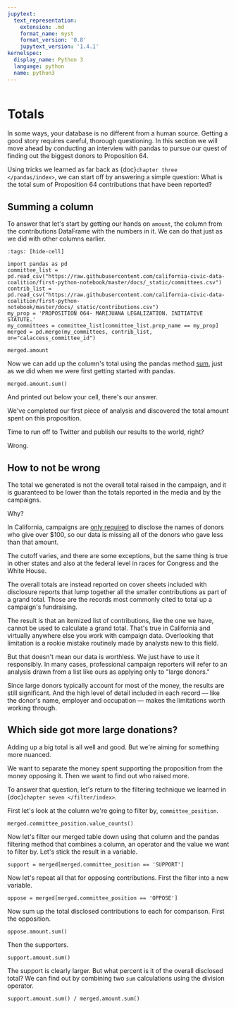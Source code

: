 ```yaml
---
jupytext:
  text_representation:
    extension: .md
    format_name: myst
    format_version: '0.8'
    jupytext_version: '1.4.1'
kernelspec:
  display_name: Python 3
  language: python
  name: python3
---
```


```{include} _templates/nav.html
```

# Totals

In some ways, your database is no different from a human source. Getting a good story requires careful, thorough questioning. In this section we will move ahead by conducting an interview with pandas to pursue our quest of finding out the biggest donors to Proposition 64.

Using tricks we learned as far back as {doc}`chapter three </pandas/index>`, we can start off by answering a simple question: What is the total sum of Proposition 64 contributions that have been reported?

## Summing a column

To answer that let's start by getting our hands on `amount`, the column from the contributions DataFrame with the numbers in it. We can do that just as we did with other columns earlier.

```{code-cell}
:tags: [hide-cell]

import pandas as pd
committee_list = pd.read_csv("https://raw.githubusercontent.com/california-civic-data-coalition/first-python-notebook/master/docs/_static/committees.csv")
contrib_list = pd.read_csv("https://raw.githubusercontent.com/california-civic-data-coalition/first-python-notebook/master/docs/_static/contributions.csv")
my_prop = 'PROPOSITION 064- MARIJUANA LEGALIZATION. INITIATIVE STATUTE.'
my_committees = committee_list[committee_list.prop_name == my_prop]
merged = pd.merge(my_committees, contrib_list, on="calaccess_committee_id")
```

```{code-cell}
merged.amount
```

Now we can add up the column's total using the pandas method [sum], just as we did when we were first getting started with pandas.

```{code-cell}
merged.amount.sum()
```

And printed out below your cell, there's our answer.

We've completed our first piece of analysis and discovered the total amount spent on this proposition.

Time to run off to Twitter and publish our results to the world, right?

Wrong.

## How to not be wrong

The total we generated is not the overall total raised in the campaign, and it is guaranteed to be lower than the totals reported in the media and by the campaigns.

Why?

In California, campaigns are [only required] to disclose the names of donors who give over \$100, so our data is missing all of the donors who gave less than that amount.

The cutoff varies, and there are some exceptions, but the same thing is true in other states and also at the federal level in races for Congress and the White House.

The overall totals are instead reported on cover sheets included with disclosure reports that lump together all the smaller contributions as part of a grand total. Those are the records most commonly cited to total up a campaign's fundraising.

The result is that an itemized list of contributions, like the one we have, cannot be used to calculate a grand total. That's true in California and virtually anywhere else you work with campaign data. Overlooking that limitation is a rookie mistake routinely made by analysts new to this field.

But that doesn't mean our data is worthless. We just have to use it responsibly. In many cases, professional campaign reporters will refer to an analysis drawn from a list like ours as applying only to "large donors."

Since large donors typically account for most of the money, the results are still significant. And the high level of detail included in each record — like the donor's name, employer and occupation — makes the limitations worth working through.

## Which side got more large donations?

Adding up a big total is all well and good. But we're aiming for something more nuanced.

We want to separate the money spent supporting the proposition from the money opposing it. Then we want to find out who raised more.

To answer that question, let's return to the filtering technique we learned in {doc}`chapter seven </filter/index>`.

First let's look at the column we're going to filter by, `committee_position`.

```{code-cell}
merged.committee_position.value_counts()
```
Now let's filter our merged table down using that column and the pandas filtering method that combines a column, an operator and the value we want to filter by. Let's stick the result in a variable.

```{code-cell}
support = merged[merged.committee_position == 'SUPPORT']
```

Now let's repeat all that for opposing contributions. First the filter into a new variable.

```{code-cell}
oppose = merged[merged.committee_position == 'OPPOSE']
```

Now sum up the total disclosed contributions to each for comparison. First the opposition.

```{code-cell}
oppose.amount.sum()
```

Then the supporters.

```{code-cell}
support.amount.sum()
```

The support is clearly larger. But what percent is it of the overall disclosed total? We can find out by combining two `sum` calculations using the division operator.

```{code-cell}
support.amount.sum() / merged.amount.sum()
```

[only required]: http://www.documentcloud.org/documents/2781363-460-2016-01.html#document/p10
[sum]: https://pandas.pydata.org/pandas-docs/stable/reference/api/pandas.Series.sum.html
